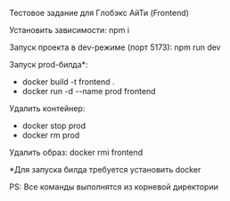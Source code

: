 Тестовое задание для Глобэкс АйТи (Frontend)

Установить зависимости: npm i

Запуск проекта в dev-режиме (порт 5173): npm run dev

Запуск prod-билда*: 
  - docker build -t frontend .
  - docker run -d --name prod frontend

Удалить контейнер: 
  - docker stop prod
  - docker rm prod

Удалить образ: docker rmi frontend


*Для запуска билда требуется установить docker


PS: Все команды выполнятся из корневой директории